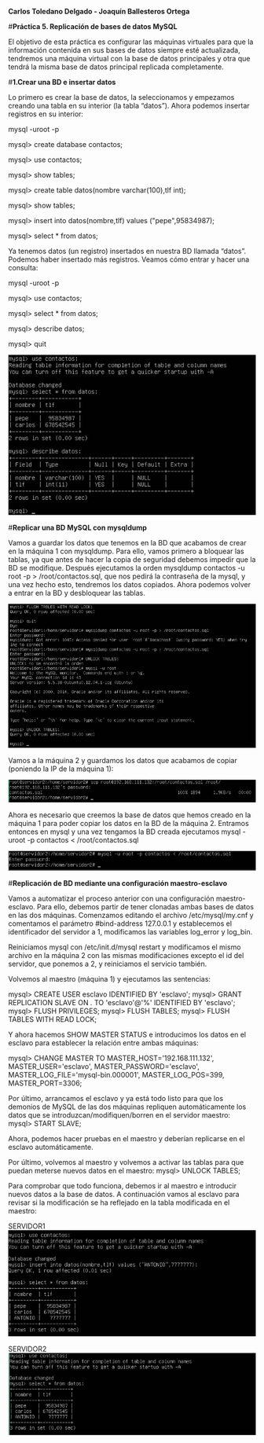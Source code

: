 **Carlos Toledano Delgado - Joaquín Ballesteros Ortega**

#**Práctica 5. Replicación de bases de datos MySQL**

El objetivo de esta práctica es configurar las máquinas virtuales para que la información contenida en sus bases de datos siempre esté actualizada, tendremos una máquina virtual con la base de datos principales y otra que tendrá la misma base de datos principal replicada completamente.


#**1.Crear una BD e insertar datos**

Lo primero es crear la base de datos, la seleccionamos y empezamos creando una tabla en su interior (la tabla “datos”). Ahora podemos insertar registros en su interior:

mysql -uroot -p

mysql> create database contactos;

mysql> use contactos;

mysql> show tables;

mysql> create table datos(nombre varchar(100),tlf int);

mysql> show tables;

mysql> insert into datos(nombre,tlf) values ("pepe",95834987);

mysql> select * from datos;


Ya tenemos datos (un registro) insertados en nuestra BD llamada “datos”. Podemos
haber insertado más registros. Veamos cómo entrar y hacer una consulta:

mysql -uroot -p

mysql> use contactos;

mysql> select * from datos;

mysql> describe datos;

mysql> quit

![curl](https://github.com/carlillostole/Carlillostole-swap/blob/master/PRACTICA5/img/1.png)


#**Replicar una BD MySQL con mysqldump**

Vamos a guardar los datos que tenemos en la BD que acabamos de crear en la máquina 1 con mysqldump. Para ello, vamos primero a bloquear las tablas, ya que antes de hacer la copia de seguridad debemos impedir que la BD se modifique. Después ejecutamos la orden mysqldump contactos -u root -p > /root/contactos.sql, que nos pedirá la contraseña de la mysql, y una vez hecho esto, tendremos los datos copiados. Ahora podemos volver a entrar en la BD y desbloquear las tablas.

![curl](https://github.com/carlillostole/Carlillostole-swap/blob/master/PRACTICA5/img/2.png)


Vamos a la máquina 2 y guardamos los datos que acabamos de copiar (poniendo la IP de la máquina 1):

![curl](https://github.com/carlillostole/Carlillostole-swap/blob/master/PRACTICA5/img/3.png)

Ahora es necesario que creemos la base de datos que hemos creado en la máquina 1 para poder copiar los datos en la BD de la máquina 2. Entramos entonces en mysql y una vez tengamos la BD creada ejecutamos mysql -uroot -p contactos < /root/contactos.sql

![curl](https://github.com/carlillostole/Carlillostole-swap/blob/master/PRACTICA5/img/4.png)




#**Replicación de BD mediante una configuración maestro-esclavo**

Vamos a automatizar el proceso anterior con una configuración maestro-esclavo. Para ello, debemos partir de tener clonadas ambas bases de datos en las dos máquinas.
Comenzamos editando el archivo /etc/mysql/my.cnf y comentamos el parámetro #bind-address 127.0.0.1 y establecemos el identificador del servidor a 1, modificamos las variables log_error y log_bin.

Reiniciamos mysql con /etc/init.d/mysql restart y modificamos el mismo archivo en la máquina 2 con las mismas modificaciones excepto el id del servidor, que ponemos a 2, y reiniciamos el servicio también.

Volvemos al maestro (máquina 1) y ejecutamos las sentencias:

mysql> CREATE USER esclavo IDENTIFIED BY 'esclavo';
mysql> GRANT REPLICATION SLAVE ON *.* TO 'esclavo'@'%'
IDENTIFIED BY 'esclavo';
mysql> FLUSH PRIVILEGES;
mysql> FLUSH TABLES;
mysql> FLUSH TABLES WITH READ LOCK;

Y ahora hacemos SHOW MASTER STATUS e introducimos los datos en el esclavo para establecer la relación entre ambas máquinas:

mysql> CHANGE MASTER TO MASTER_HOST='192.168.111.132',
MASTER_USER='esclavo', MASTER_PASSWORD='esclavo',
MASTER_LOG_FILE='mysql-bin.000001', MASTER_LOG_POS=399,
MASTER_PORT=3306;


Por último, arrancamos el esclavo y ya está todo listo para que los demonios de
MySQL de las dos máquinas repliquen automáticamente los datos que se
introduzcan/modifiquen/borren en el servidor maestro:
mysql> START SLAVE;

Ahora, podemos hacer pruebas en el maestro y deberían replicarse en el esclavo
automáticamente.

Por último, volvemos al maestro y volvemos a activar las tablas para que puedan
meterse nuevos datos en el maestro:
mysql> UNLOCK TABLES;

Para comprobar que todo funciona, debemos ir al maestro e introducir nuevos datos a
la base de datos. A continuación vamos al esclavo para revisar si la modificación se ha
reflejado en la tabla modificada en el maestro:

SERVIDOR1
![curl](https://github.com/carlillostole/Carlillostole-swap/blob/master/PRACTICA5/img/5.png)

SERVIDOR2
![curl](https://github.com/carlillostole/Carlillostole-swap/blob/master/PRACTICA5/img/6.png)

